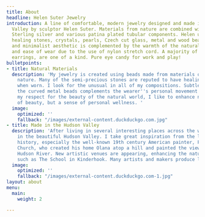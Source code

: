 ```yaml
---
title: About
headline: Helen Suter Jewelry
introduction: A line of comfortable, modern jewelry designed and made in the Hudson
  Valley by sculptor Helen Suter. Materials from nature are combined with 14/20 gold-filled,
  Sterling silver and various patina plated tubular components. Helen uses semi-precious
  healing stones, crystals, pearls, Czech cut glass, metal and wood beads. The elegant
  and minimalist aesthetic is complemented by the warmth of the natural materials
  and ease of wear due to the use of nylon stretch cord. A majority of pieces, including
  earrings, are one of a kind. Pure eye candy for work and play!
bulletpoints:
- title: Natural Materials
  description: 'My jewelry is created using beads made from materials occurring in
    nature. Many of the semi-precious stones are reputed to have healing properties
    when worn. I look for the unusual in all of my compositions. Subtle movement of
    the curved metal beads complements the wearer''s personal movement. Stemming from
    my respect for the beauty of the natural world, I like to enhance not only a sense
    of beauty, but a sense of personal wellness. '
  image:
    optimized: ''
    fallback: "/images/external-content.duckduckgo.com.jpg"
- title: Made in the Hudson Valley
  description: 'After living in several interesting places across the world, I settled
    in the beautiful Hudson Valley. I take great inspiration from the local artistic
    history, especially the well-known 19th century American painter, Fredrick Edwin
    Church, who created his home Olana atop a hill and painted the views across the
    Hudson River. New artistic venues are appearing, enhancing the nature experience,
    such as The School in Kinderhook. Many artists and makers produce locally. '
  image:
    optimized: ''
    fallback: "/images/external-content.duckduckgo.com-1.jpg"
layout: about
menu:
  main:
    weight: 2

---
```

